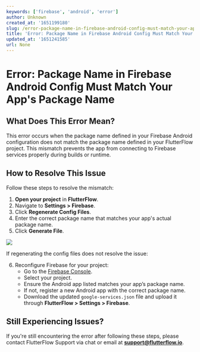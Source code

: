 ```yaml
---
keywords: ['firebase', 'android', 'error']
author: Unknown
created_at: '1651199180'
slug: /error-package-name-in-firebase-android-config-must-match-your-app-s-package-name
title: 'Error: Package Name in Firebase Android Config Must Match Your App''s Package Name'
updated_at: '1651241585'
url: None
---
```


# Error: Package Name in Firebase Android Config Must Match Your App's Package Name

## What Does This Error Mean?

This error occurs when the package name defined in your Firebase Android configuration does not match the package name defined in your FlutterFlow project. This mismatch prevents the app from connecting to Firebase services properly during builds or runtime.

## How to Resolve This Issue

Follow these steps to resolve the mismatch:

1. **Open your project** in **FlutterFlow**.
2. Navigate to **Settings > Firebase**.
3. Click **Regenerate Config Files**.
4. Enter the correct package name that matches your app's actual package name.
5. Click **Generate File**.

![](../assets/path-to-image-if-needed.png)

If regenerating the config files does not resolve the issue:

6. Reconfigure Firebase for your project:
   - Go to the [Firebase Console](https://console.firebase.google.com/).
   - Select your project.
   - Ensure the Android app listed matches your app’s package name.
   - If not, register a new Android app with the correct package name.
   - Download the updated `google-services.json` file and upload it through **FlutterFlow > Settings > Firebase**.

## Still Experiencing Issues?

If you're still encountering the error after following these steps, please contact FlutterFlow Support via chat or email at **support@flutterflow.io**.
